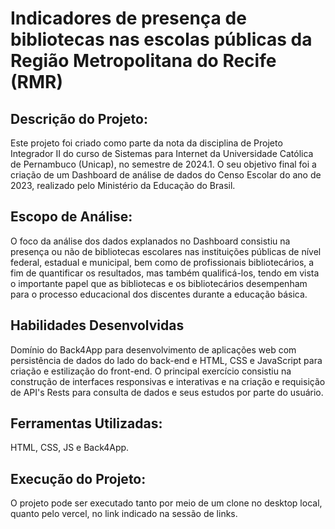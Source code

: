 # Indicadores de presença de bibliotecas nas escolas públicas da Região Metropolitana do Recife (RMR)
## Descrição do Projeto:
Este projeto foi criado como parte da nota da disciplina de Projeto Integrador II do curso de Sistemas para Internet da Universidade Católica de Pernambuco (Unicap), no semestre de 2024.1. O seu objetivo final foi a criação de um Dashboard de análise de dados do Censo Escolar do ano de 2023, realizado pelo Ministério da Educação do Brasil.

## Escopo de Análise:
O foco da análise dos dados explanados no Dashboard consistiu na presença ou não de bibliotecas escolares nas instituições públicas de nível federal, estadual e municipal, bem como de profissionais bibliotecários, a fim de quantificar os resultados, mas também qualificá-los, tendo em vista o importante papel que as bibliotecas e os bibliotecários desempenham para o processo educacional dos discentes durante a educação básica.

## Habilidades Desenvolvidas
Domínio do Back4App para desenvolvimento de aplicações web com persistência de dados do lado do back-end e HTML, CSS e JavaScript para criação e estilização do front-end. O principal exercício consistiu na construção de interfaces responsivas e interativas e na criação e requisição de API's Rests para consulta de dados e seus estudos por parte do usuário.

## Ferramentas Utilizadas:
HTML, CSS, JS e Back4App.

## Execução do Projeto:
O projeto pode ser executado tanto por meio de um clone no desktop local, quanto pelo vercel, no link indicado na sessão de links.
